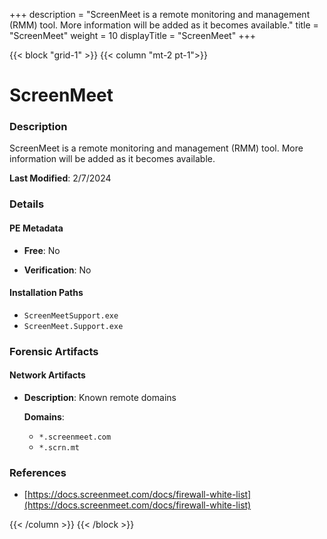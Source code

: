 +++
description = "ScreenMeet is a remote monitoring and management (RMM) tool. More information will be added as it becomes available."
title = "ScreenMeet"
weight = 10
displayTitle = "ScreenMeet"
+++


{{< block "grid-1" >}}
{{< column "mt-2 pt-1">}}

# ScreenMeet


### Description

ScreenMeet is a remote monitoring and management (RMM) tool. More information will be added as it becomes available.



**Last Modified**: 2/7/2024

### Details


#### PE Metadata


- **Free**: No

- **Verification**: No




#### Installation Paths
- `ScreenMeetSupport.exe`
- `ScreenMeet.Support.exe`

### Forensic Artifacts




#### Network Artifacts

- **Description**: Known remote domains

  **Domains**:
    - `*.screenmeet.com`
    - `*.scrn.mt`





### References
- [https://docs.screenmeet.com/docs/firewall-white-list](https://docs.screenmeet.com/docs/firewall-white-list)



{{< /column >}}
{{< /block >}}
